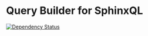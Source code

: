 Query Builder for SphinxQL
==========================

[![Dependency Status](https://www.versioneye.com/user/projects/55278c822ced4f6dfd000232/badge.svg?style=flat)](https://www.versioneye.com/user/projects/55278c822ced4f6dfd000232)

